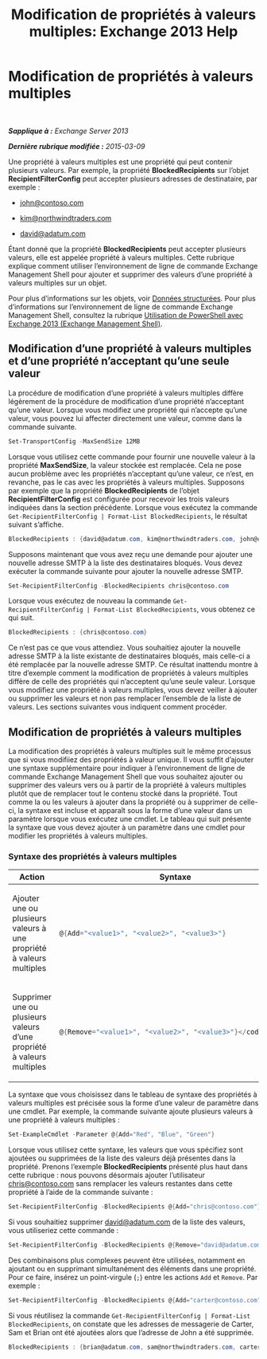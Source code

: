 ﻿---
title: 'Modification de propriétés à valeurs multiples: Exchange 2013 Help'
TOCTitle: Modification de propriétés à valeurs multiples
ms:assetid: dc2c1062-ad79-404b-8da3-5b5798dbb73b
ms:mtpsurl: https://technet.microsoft.com/fr-fr/library/Bb684908(v=EXCHG.150)
ms:contentKeyID: 50479377
ms.date: 05/23/2018
mtps_version: v=EXCHG.150
ms.translationtype: MT
---

# Modification de propriétés à valeurs multiples

 

_**Sapplique à :** Exchange Server 2013_

_**Dernière rubrique modifiée :** 2015-03-09_

Une propriété à valeurs multiples est une propriété qui peut contenir plusieurs valeurs. Par exemple, la propriété **BlockedRecipients** sur l’objet **RecipientFilterConfig** peut accepter plusieurs adresses de destinataire, par exemple :

  - john@contoso.com

  - kim@northwindtraders.com

  - david@adatum.com

Étant donné que la propriété **BlockedRecipients** peut accepter plusieurs valeurs, elle est appelée propriété à valeurs multiples. Cette rubrique explique comment utiliser l’environnement de ligne de commande Exchange Management Shell pour ajouter et supprimer des valeurs d’une propriété à valeurs multiples sur un objet.

Pour plus d’informations sur les objets, voir [Données structurées](https://technet.microsoft.com/fr-fr/library/aa996386\(v=exchg.150\)). Pour plus d’informations sur l’environnement de ligne de commande Exchange Management Shell, consultez la rubrique [Utilisation de PowerShell avec Exchange 2013 (Exchange Management Shell)](https://technet.microsoft.com/fr-fr/library/bb123778\(v=exchg.150\)).

## Modification d’une propriété à valeurs multiples et d’une propriété n’acceptant qu’une seule valeur

La procédure de modification d’une propriété à valeurs multiples diffère légèrement de la procédure de modification d’une propriété n’acceptant qu’une valeur. Lorsque vous modifiez une propriété qui n’accepte qu’une valeur, vous pouvez lui affecter directement une valeur, comme dans la commande suivante.

```powershell
Set-TransportConfig -MaxSendSize 12MB
```

Lorsque vous utilisez cette commande pour fournir une nouvelle valeur à la propriété **MaxSendSize**, la valeur stockée est remplacée. Cela ne pose aucun problème avec les propriétés n’acceptant qu’une valeur, ce n’est, en revanche, pas le cas avec les propriétés à valeurs multiples. Supposons par exemple que la propriété **BlockedRecipients** de l’objet **RecipientFilterConfig** est configurée pour recevoir les trois valeurs indiquées dans la section précédente. Lorsque vous exécutez la commande `Get-RecipientFilterConfig | Format-List BlockedRecipients`, le résultat suivant s’affiche.

```powershell
BlockedRecipients : {david@adatum.com, kim@northwindtraders.com, john@contoso.com}
```

Supposons maintenant que vous avez reçu une demande pour ajouter une nouvelle adresse SMTP à la liste des destinataires bloqués. Vous devez exécuter la commande suivante pour ajouter la nouvelle adresse SMTP.

```powershell
Set-RecipientFilterConfig -BlockedRecipients chris@contoso.com
```

Lorsque vous exécutez de nouveau la commande `Get-RecipientFilterConfig | Format-List BlockedRecipients`, vous obtenez ce qui suit.

```powershell
BlockedRecipients : {chris@contoso.com}
```

Ce n’est pas ce que vous attendiez. Vous souhaitiez ajouter la nouvelle adresse SMTP à la liste existante de destinataires bloqués, mais celle-ci a été remplacée par la nouvelle adresse SMTP. Ce résultat inattendu montre à titre d’exemple comment la modification de propriétés à valeurs multiples diffère de celle des propriétés qui n’acceptent qu’une seule valeur. Lorsque vous modifiez une propriété à valeurs multiples, vous devez veiller à ajouter ou supprimer les valeurs et non pas remplacer l’ensemble de la liste de valeurs. Les sections suivantes vous indiquent comment procéder.

## Modification de propriétés à valeurs multiples

La modification des propriétés à valeurs multiples suit le même processus que si vous modifiiez des propriétés à valeur unique. Il vous suffit d’ajouter une syntaxe supplémentaire pour indiquer à l’environnement de ligne de commande Exchange Management Shell que vous souhaitez ajouter ou supprimer des valeurs vers ou à partir de la propriété à valeurs multiples plutôt que de remplacer tout le contenu stocké dans la propriété. Tout comme la ou les valeurs à ajouter dans la propriété ou à supprimer de celle-ci, la syntaxe est incluse et apparaît sous la forme d’une valeur dans un paramètre lorsque vous exécutez une cmdlet. Le tableau qui suit présente la syntaxe que vous devez ajouter à un paramètre dans une cmdlet pour modifier les propriétés à valeurs multiples.

### Syntaxe des propriétés à valeurs multiples

<table>
<colgroup>
<col style="width: 50%" />
<col style="width: 50%" />
</colgroup>
<thead>
<tr class="header">
<th>Action</th>
<th>Syntaxe</th>
</tr>
</thead>
<tbody>
<tr class="odd">
<td><p>Ajouter une ou plusieurs valeurs à une propriété à valeurs multiples</p></td>
<td>

```powershell
@{Add="<value1>", "<value2>", "<value3>"}
```

</td>
</tr>
<tr class="even">
<td><p>Supprimer une ou plusieurs valeurs d’une propriété à valeurs multiples</p></td>
<td>

```powershell
@{Remove="<value1>", "<value2>", "<value3>"}</code></pre>
```

</td>
</tr>
</tbody>
</table>


La syntaxe que vous choisissez dans le tableau de syntaxe des propriétés à valeurs multiples est précisée sous la forme d’une valeur de paramètre dans une cmdlet. Par exemple, la commande suivante ajoute plusieurs valeurs à une propriété à valeurs multiples :

```powershell
Set-ExampleCmdlet -Parameter @{Add="Red", "Blue", "Green"}
```

Lorsque vous utilisez cette syntaxe, les valeurs que vous spécifiez sont ajoutées ou supprimées de la liste des valeurs déjà présentes dans la propriété. Prenons l’exemple **BlockedRecipients** présenté plus haut dans cette rubrique : nous pouvons désormais ajouter l’utilisateur chris@contoso.com sans remplacer les valeurs restantes dans cette propriété à l’aide de la commande suivante :

```powershell
Set-RecipientFilterConfig -BlockedRecipients @{Add="chris@contoso.com"}
```

Si vous souhaitiez supprimer david@adatum.com de la liste des valeurs, vous utiliseriez cette commande :

```powershell
Set-RecipientFilterConfig -BlockedRecipients @{Remove="david@adatum.com"}
```

Des combinaisons plus complexes peuvent être utilisées, notamment en ajoutant ou en supprimant simultanément des éléments dans une propriété. Pour ce faire, insérez un point-virgule (`;`) entre les actions `Add` et `Remove`. Par exemple :

```powershell
Set-RecipientFilterConfig -BlockedRecipients @{Add="carter@contoso.com", "sam@northwindtraders.com", "brian@adatum.com"; Remove="john@contoso.com"}
```

Si vous réutilisez la commande `Get-RecipientFilterConfig | Format-List BlockedRecipients`, on constate que les adresses de messagerie de Carter, Sam et Brian ont été ajoutées alors que l’adresse de John a été supprimée.

```powershell
BlockedRecipients : {brian@adatum.com, sam@northwindtraders.com, carter@contoso.com, chris@contoso.com, kim@northwindtraders.com}
```

